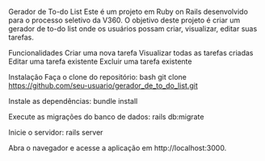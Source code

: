 Gerador de To-do List
Este é um projeto em Ruby on Rails desenvolvido para o processo seletivo da V360. O objetivo deste projeto é criar um gerador de to-do list onde os usuários possam criar, visualizar, editar suas tarefas.

Funcionalidades
Criar uma nova tarefa
Visualizar todas as tarefas criadas
Editar uma tarefa existente
Excluir uma tarefa existente

Instalação
Faça o clone do repositório:
bash
git clone https://github.com/seu-usuario/gerador_de_to_do_list.git

Instale as dependências:
bundle install

Execute as migrações do banco de dados:
rails db:migrate

Inicie o servidor:
rails server

Abra o navegador e acesse a aplicação em http://localhost:3000.
